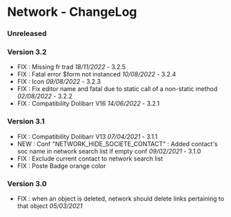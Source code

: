 # Network - ChangeLog

### Unreleased

### Version 3.2

- FIX : Missing fr trad *18/11/2022* - 3.2.5
- FIX : Fatal error $form not instanced *10/08/2022* - 3.2.4
- FIX : Icon *09/08/2022* - 3.2.3
- FIX : Fix editor name and fatal due to static call of a non-static method *02/08/2022* - 3.2.2
- FIX : Compatibility Dolibarr V16 *14/06/2022* - 3.2.1

### Version 3.1

- FIX : Compatibility Dolibarr V13 *07/04/2021* - 3.1.1
- NEW : Conf "NETWORK_HIDE_SOCIETE_CONTACT" : Added contact's soc name in network search list if empty conf *09/02/2021* - 3.1.0
- FIX : Exclude current contact to network search list
- FIX : Poste Badge orange color

### Version 3.0

- FIX : when an object is deleted, network should delete links pertaining to that object *05/03/2021*
